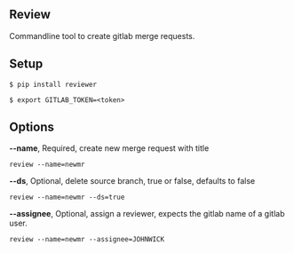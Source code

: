 ## Review

Commandline tool to create gitlab merge requests.
## Setup

```shell
$ pip install reviewer
```

```shell
$ export GITLAB_TOKEN=<token>
```
## Options

  **--name**, Required, create new merge request with title <name>
```shell
review --name=newmr
``` 

  **--ds**, Optional, delete source branch, true or false, defaults to false
```shell
review --name=newmr --ds=true
```

  **--assignee**,  Optional, assign a reviewer, expects the gitlab name of a gitlab user.
```shell
review --name=newmr --assignee=JOHNWICK
```




